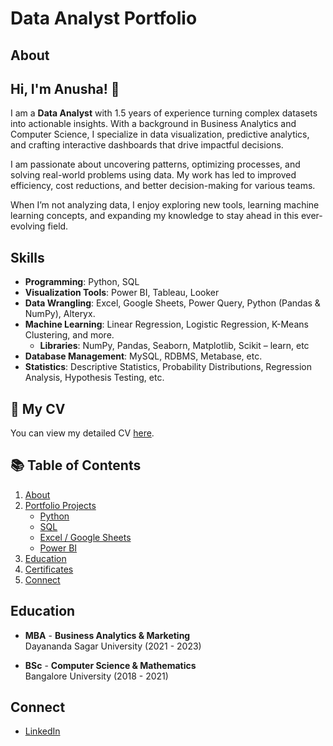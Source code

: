 # Data Analyst Portfolio
## About
## Hi, I'm Anusha! 👋  

I am a **Data Analyst** with 1.5 years of experience turning complex datasets into actionable insights. With a background in Business Analytics and Computer Science, I specialize in data visualization, predictive analytics, and crafting interactive dashboards that drive impactful decisions.

I am passionate about uncovering patterns, optimizing processes, and solving real-world problems using data. My work has led to improved efficiency, cost reductions, and better decision-making for various teams.

When I’m not analyzing data, I enjoy exploring new tools, learning machine learning concepts, and expanding my knowledge to stay ahead in this ever-evolving field.

## Skills  
- **Programming**: Python, SQL  
- **Visualization Tools**: Power BI, Tableau, Looker  
- **Data Wrangling**: Excel, Google Sheets, Power Query, Python (Pandas & NumPy), Alteryx. 
- **Machine Learning**: Linear Regression, Logistic Regression, K-Means Clustering, and more.
    -  **Libraries**: NumPy, Pandas, Seaborn, Matplotlib, Scikit – learn, etc
- **Database Management**: MySQL, RDBMS, Metabase, etc.
- **Statistics**: Descriptive Statistics, Probability Distributions, Regression Analysis, 
Hypothesis Testing, etc.

## 📄 My CV  
You can view my detailed CV [here](CV.pdf).   

## 📚 Table of Contents  
1. [About](#about)  
2. [Portfolio Projects](#portfolio-projects)  
   - [Python](#python)  
   - [SQL](#sql)  
   - [Excel / Google Sheets](#excel-google-sheets)  
   - [Power BI](#power-bi)  
3. [Education](#education)  
4. [Certificates](#certificates)  
5. [Connect](#connect)   

## Education
- **MBA** - **Business Analytics & Marketing**  
  Dayananda Sagar University (2021 - 2023)

- **BSc** - **Computer Science & Mathematics**  
  Bangalore University (2018 - 2021)




## Connect 
- [LinkedIn](https://www.linkedin.com/in/anusha-j-b0149b226)  




